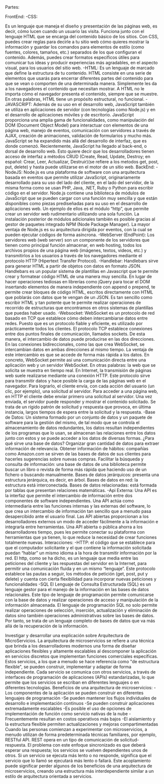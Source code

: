 Partes: 

FrontEnd:
-CSS:

Es un lenguaje que maneja el diseño y presentación de las páginas web, es decir, cómo lucen cuando un usuario las visita. Funciona junto con el lenguaje HTML que se         encarga del contenido básico de los sitios. Con CSS, puedes crear reglas para decirle a tu sitio web cómo quieres mostrar la información y guardar los comandos              para elementos de estilo (como fuentes, colores, tamaños, etc.) separados de los que configuran el contenido.
Además, puedes crear formatos específicos útiles para comunicar tus ideas y producir experiencias más agradables, en el aspecto visual, para los usuarios del sitio web.
-HTML:
Es un lenguaje de marcado que define la estructura de tu contenido. HTML consiste en una serie de elementos que usarás para encerrar diferentes partes del contenido para que se vean o comporten de una determinada manera. Simplemente les da a los navegadores el contenido que necesitan mostrar. A HTML no le importa cómo el navegador presenta el contenido, siempre que se muestre. En otras palabras, HTML tiene un propósito estructural, no funcional.
-JAVASCRIPT:
Además de su uso en el desarrollo web, JavaScript también se utiliza en aplicaciones de servidor (con tecnologías como Node.js) y en el desarrollo de aplicaciones móviles y de escritorio.
JavaScript proporciona una amplia gama de funcionalidades, como manipulación del DOM (Document Object Model) para interactuar con elementos de una página web, manejo de eventos, comunicación con servidores a través de AJAX, creación de animaciones, validación de formularios y mucho más.
JavaScript se ha expandido más allá del desarrollo de interfaz, que es donde comenzó. Recientemente, JavaScript ha llegado al back-end, o dorsal de desarrollo web. Esto quiere decir que los desarrolladores tienen acceso de interfaz a métodos CRUD (Create, Read, Update, Destroy; en español: Crear, Leer, Actualizar, Destruir)(se refiere a los metodos get, post, put, delete) y hasta puede utilizarse en el motor de un sitio web.
BackEnd:
-NodeJS:
Node.js es una plataforma de software con una arquitectura basada en eventos que permite utilizar JavaScript, originariamente desarrollado para su uso del lado del cliente, en el lado del servidor, de la misma forma como se usan PHP, Java, .NET, Ruby o Python para escribir código en el servidor.
Node.js contiene una biblioteca de módulos de JavaScript que se pueden cargar con una función muy sencilla y que están disponibles como piezas prediseñadas para su uso en el desarrollo de aplicaciones web. Un ejemplo de ellos es el módulo “http”, que permite crear un servidor web rudimentario utilizando una sola función. La instalación posterior de módulos adicionales también es posible gracias al gestor de paquetes integrado NPM (Node Package Manager). La mayor ventaja de Node.js es su arquitectura dirigida por eventos, con la cual se pueden ejecutar códigos de forma asíncrona.
-WebServer (EndPoint):
Los servidores web (web server) son un componente de los servidores que tienen como principal función almacenar, en web hosting, todos los archivos propios de una página web (imágenes, textos, videos, etc.) y transmitirlos a los usuarios a través de los navegadores mediante el protocolo HTTP (Hipertext Transfer Protocol).
-Handlebar:
Handlebars sirve para generar HTML a partir de objetos con datos en formato JSON.
Handlebars es un popular sistema de plantillas en Javascript que te permite crear y formatear código HTML de una manera muy sencilla. En lugar de hacer operaciones tediosas en librerías como jQuery para tocar el DOM insertando elementos de manera independiente con append o prepend, te permite crear bloques de código HTML, escritos directamente con HTML que poblarás con datos que te vengan de un JSON. Es tan sencillo como escribir HTML y tan potente que te permite realizar operaciones de recorrido de estructuras que encontramos en otros sistemas de plantillas que puedas haber usado.
-Websocket:
WebSocket es un protocolo de red basado en TCP que establece cómo deben intercambiarse datos entre redes. Puesto que es un protocolo fiable y eficiente, es utilizado por prácticamente todos los clientes. El protocolo TCP establece conexiones entre dos puntos finales de comunicación, llamados sockets. De esta manera, el intercambio de datos puede producirse en las dos direcciones.
En las conexiones bidireccionales, como las que crea WebSocket, se intercambian datos en ambas direcciones al mismo tiempo. La ventaja de este intercambio es que se accede de forma más rápida a los datos. En concreto, WebSocket permite así una comunicación directa entre una aplicación web y un servidor WebSocket. En otras palabras: la web que se solicita se muestra en tiempo real.
En Internet, la transmisión de páginas web suele realizarse mediante una conexión HTTP. Este protocolo sirve para transmitir datos y hace posible la carga de las páginas web en el navegador. Para lograrlo, el cliente envía, con cada acción del usuario (un clic, por ejemplo), una solicitud al servidor.
Para acceder a una página web, en HTTP el cliente debe enviar primero una solicitud al servidor. Una vez enviada, el servidor puede responder y mostrar el contenido solicitado. Se trata de un rígido patrón de solicitud y respuesta que provoca, en última instancia, largos tiempos de espera entre la solicitud y la respuesta.
-Base de Datos:
Un sistema formado por un conjunto de datos y un paquete de software para la gestión del mismo, de tal modo que se controla el almacenamiento de datos redundantes, los datos resultan independientes de los programas que lo usan, se almacenan las relaciones entre los datos junto con estos y se puede acceder a los datos de diversas formas.
¿Para qué sirve una base de datos?
Organizar gran cantidad de datos para extraer información de relevancia.
Obtener información de hábitos: compañías como Amazon.com se sirven de las bases de datos de sus clientes para hacerles sugerencias sobre nuevas compras.
Facilitar la búsqueda y consulta de información: una base de datos de una biblioteca permite buscar un libro o revista de forma más rápida que haciendo uso de un fichero o buscando manualmente.
Bases de datos jerárquicos: presenta una estructura jerárquica, es decir, en árbol.
Bases de datos en red: la estructura está interconectada.
Bases de datos relacionadas: está formada por tablas que presentan relaciones matemáticas.
-Api Externa:
Una API es la interfaz que permite el intercambio de información entre dos componentes de software independientes. Una API actúa como intermediaria entre las funciones internas y las externas del software, lo que crea un intercambio de información tan sencillo que a menudo pasa desapercibido ante el usuario final.
Las API abiertas proporcionan a los desarrolladores externos un modo de acceder fácilmente a la información e integrarla entre herramientas. Una API abierta o pública ahorra a los desarrolladores tiempo, pues les permite conectar su plataforma con herramientas que ya tienen, lo que reduce la necesidad de crear funciones totalmente nuevas.
Interacciones:
-HTTP:
el código que se establece para que el computador solicitante y el que contiene la información solicitada puedan “hablar” un mismo idioma a la hora de transmitir información por la red.
El http, como se ha dicho, es un lenguaje que media entre las peticiones del cliente y las respuestas del servidor en la Internet, para permitir una comunicación fluida y en un mismo “lenguaje”. Este protocolo establece las pautas a seguir, los métodos de petición (get, post, put y delete) y cuenta con cierta flexibilidad para incorporar nuevas peticiones y funcionalidades
-SQL
El Lenguaje de Consulta Estructurada (SQL) es un lenguaje gestor para el manejo de la información en las bases de datos relacionales. Este tipo de lenguaje de programación permite comunicarse con la base de datos y realizar operaciones de acceso y manipulación de la información almacenada.
El lenguaje de programación SQL no solo permite realizar operaciones de selección, inserción, actualización y eliminación de datos sino también operaciones administrativas sobre las bases de datos. Por tanto, se trata de un lenguaje completo de bases de datos que va más allá de la recuperación de la información.

Investigar y desarrollar una explicación sobre Arquitectura de MicroServicios.
La arquitectura de microservicios se refiere a una técnica que brinda a los desarrolladores modernos una forma de diseñar aplicaciones flexibles y altamente escalables al descomponer la aplicación en servicios discretos que implementan funciones comerciales específicas. Estos servicios, a los que a menudo se hace referencia como "de estructura flexible", se pueden construir, implementar y adaptar de forma independiente.
Cada servicio se comunica con otros servicios, a través de interfaces de programación de aplicaciones (APIs) estandarizadas, lo que permite que los servicios se escriban en diferentes lenguajes o en diferentes tecnologías.
Beneficios de una arquitectura de microservicios:
-Los componentes de la aplicación se pueden construir en diferentes lenguajes de programación
-Se pueden mantener los flujos individuales de desarrollo e implementación continuos
-Se pueden construir aplicaciones extremadamente escalables
-Es posible el uso de opciones de implementación de función como servicio nativas de la nube
-Frecuentemente resultan en costos operativos más bajos
-El aislamiento y la estructura flexible permiten actualizaciones y mejoras compartimentadas
Cuando las personas comienzan a experimentar con microservicios, a menudo utilizan de forma predeterminada técnicas familiares, por ejemplo, RESTful API. REST opera en un tipo de comunicación de solicitud-respuesta. El problema con este enfoque sincronizado es que deberá esperar una respuesta; los servicios se vuelven dependientes unos de otros. Si un servicio se ejecuta más lento o no responde, significa que el servicio que lo llamó se ejecutará más lento o fallará. Este acoplamiento puede significar perder algunos de los beneficios de una arquitectura de microservicios, creando una estructura más interdependiente similar a un estilo de arquitectura orientada a servicios.





